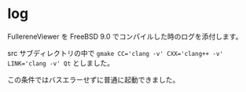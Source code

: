 log
===
FullereneViewer を FreeBSD 9.0 でコンパイルした時のログを添付します。

src サブディレクトリの中で `gmake CC='clang -v' CXX='clang++ -v' LINK='clang -v' Qt` としました。

この条件ではバスエラーせずに普通に起動できました。
